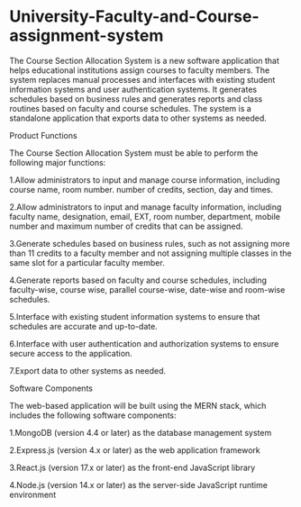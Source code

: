 # University-Faculty-and-Course-assignment-system

The Course Section Allocation System is a new software application that helps educational institutions assign courses to faculty members. The system replaces manual processes and interfaces with existing student information systems and user authentication systems. It generates schedules based on business rules and generates reports and class routines based on faculty and course schedules. The system is a standalone application that exports data to other systems as needed.

Product Functions

The Course Section Allocation System must be able to perform the following major functions:

 1.Allow administrators to input and manage course information, including course name, room number. number of credits, section, day and times.
 
 2.Allow administrators to input and manage faculty information, including faculty name, designation, email, EXT, room number, department, mobile number and maximum number of credits that can be assigned.
 
 3.Generate schedules based on business rules, such as not assigning more than 11 credits to a faculty member and not assigning multiple classes in the same slot for a particular faculty member.
 
 4.Generate reports based on faculty and course schedules, including faculty-wise, course wise, parallel course-wise, date-wise and room-wise schedules.
 
 5.Interface with existing student information systems to ensure that schedules are accurate and up-to-date.
 
 6.Interface with user authentication and authorization systems to ensure secure access to the application.
 
 7.Export data to other systems as needed.

Software Components

The web-based application will be built using the MERN stack, which includes the following software components:

 1.MongoDB (version 4.4 or later) as the database management system
 
 2.Express.js (version 4.x or later) as the web application framework
 
 3.React.js (version 17.x or later) as the front-end JavaScript library
 
 4.Node.js (version 14.x or later) as the server-side JavaScript runtime environment
